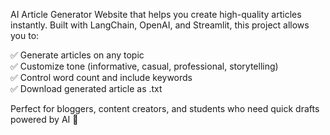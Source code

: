 AI Article Generator Website that helps you create high-quality articles instantly. 
Built with LangChain, OpenAI, and Streamlit, this project allows you to:

✅ Generate articles on any topic  
✅ Customize tone (informative, casual, professional, storytelling)  
✅ Control word count and include keywords  
✅ Download generated article as .txt  

Perfect for bloggers, content creators, and students who need quick drafts powered by AI 🚀
